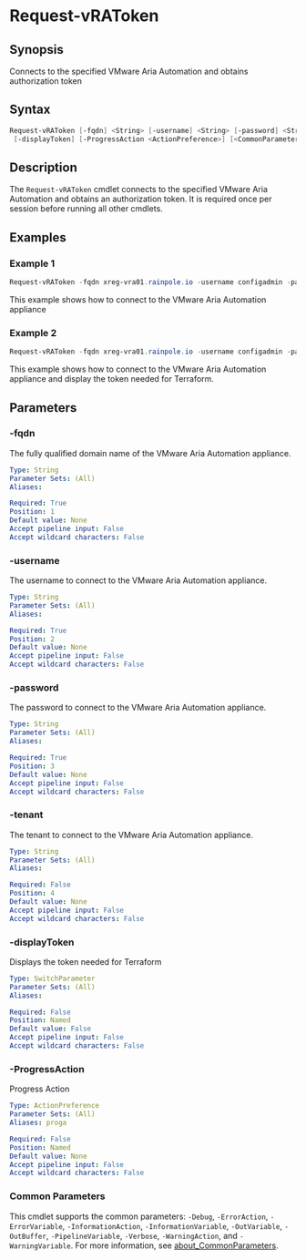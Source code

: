 # Request-vRAToken

## Synopsis

Connects to the specified VMware Aria Automation and obtains authorization token

## Syntax

```powershell
Request-vRAToken [-fqdn] <String> [-username] <String> [-password] <String> [[-tenant] <String>]
 [-displayToken] [-ProgressAction <ActionPreference>] [<CommonParameters>]
```

## Description

The `Request-vRAToken` cmdlet connects to the specified VMware Aria Automation and obtains an authorization token.
It is required once per session before running all other cmdlets.

## Examples

### Example 1

```powershell
Request-vRAToken -fqdn xreg-vra01.rainpole.io -username configadmin -password VMware1!
```

This example shows how to connect to the VMware Aria Automation appliance

### Example 2

```powershell
Request-vRAToken -fqdn xreg-vra01.rainpole.io -username configadmin -password VMware1! -displayToken
```

This example shows how to connect to the VMware Aria Automation appliance and display the token needed for Terraform.

## Parameters

### -fqdn

The fully qualified domain name of the VMware Aria Automation appliance.

```yaml
Type: String
Parameter Sets: (All)
Aliases:

Required: True
Position: 1
Default value: None
Accept pipeline input: False
Accept wildcard characters: False
```

### -username

The username to connect to the VMware Aria Automation appliance.

```yaml
Type: String
Parameter Sets: (All)
Aliases:

Required: True
Position: 2
Default value: None
Accept pipeline input: False
Accept wildcard characters: False
```

### -password

The password to connect to the VMware Aria Automation appliance.

```yaml
Type: String
Parameter Sets: (All)
Aliases:

Required: True
Position: 3
Default value: None
Accept pipeline input: False
Accept wildcard characters: False
```

### -tenant

The tenant to connect to the VMware Aria Automation appliance.

```yaml
Type: String
Parameter Sets: (All)
Aliases:

Required: False
Position: 4
Default value: None
Accept pipeline input: False
Accept wildcard characters: False
```

### -displayToken

Displays the token needed for Terraform

```yaml
Type: SwitchParameter
Parameter Sets: (All)
Aliases:

Required: False
Position: Named
Default value: False
Accept pipeline input: False
Accept wildcard characters: False
```

### -ProgressAction

Progress Action

```yaml
Type: ActionPreference
Parameter Sets: (All)
Aliases: proga

Required: False
Position: Named
Default value: None
Accept pipeline input: False
Accept wildcard characters: False
```

### Common Parameters

This cmdlet supports the common parameters: `-Debug`, `-ErrorAction`, `-ErrorVariable`, `-InformationAction`, `-InformationVariable`, `-OutVariable`, `-OutBuffer`, `-PipelineVariable`, `-Verbose`, `-WarningAction`, and `-WarningVariable`. For more information, see [about_CommonParameters](http://go.microsoft.com/fwlink/?LinkID=113216).

